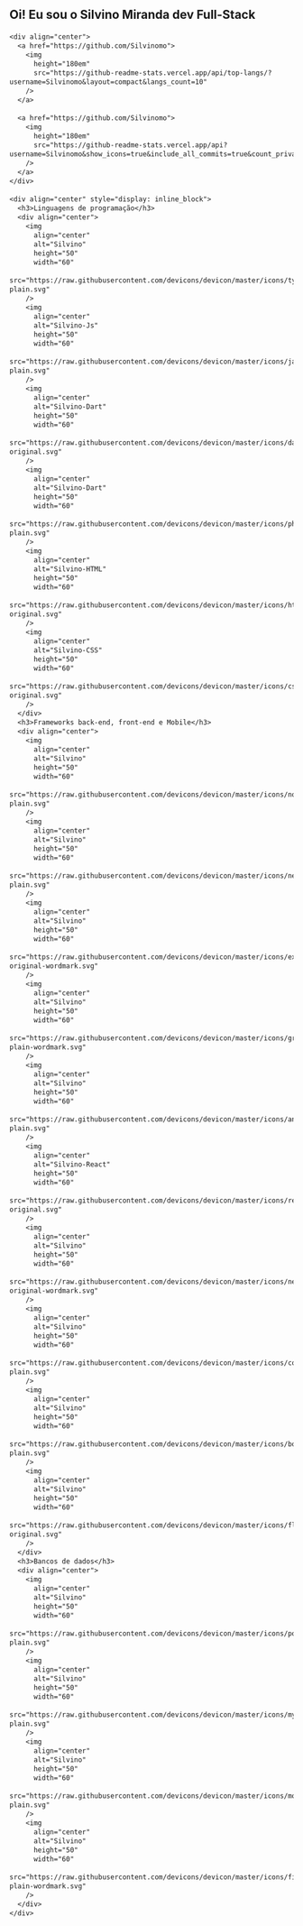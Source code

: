    ## Oi! Eu sou o Silvino Miranda dev Full-Stack

    <div align="center">
      <a href="https://github.com/Silvinomo">
        <img
          height="180em"
          src="https://github-readme-stats.vercel.app/api/top-langs/?username=Silvinomo&layout=compact&langs_count=10"
        />
      </a>

      <a href="https://github.com/Silvinomo">
        <img
          height="180em"
          src="https://github-readme-stats.vercel.app/api?username=Silvinomo&show_icons=true&include_all_commits=true&count_private=true"
        />
      </a>
    </div>

    <div align="center" style="display: inline_block">
      <h3>Linguagens de programação</h3>
      <div align="center">
        <img
          align="center"
          alt="Silvino"
          height="50"
          width="60"
          src="https://raw.githubusercontent.com/devicons/devicon/master/icons/typescript/typescript-plain.svg"
        />
        <img
          align="center"
          alt="Silvino-Js"
          height="50"
          width="60"
          src="https://raw.githubusercontent.com/devicons/devicon/master/icons/javascript/javascript-plain.svg"
        />
        <img
          align="center"
          alt="Silvino-Dart"
          height="50"
          width="60"
          src="https://raw.githubusercontent.com/devicons/devicon/master/icons/dart/dart-original.svg"
        />
        <img
          align="center"
          alt="Silvino-Dart"
          height="50"
          width="60"
          src="https://raw.githubusercontent.com/devicons/devicon/master/icons/php/php-plain.svg"
        />
        <img
          align="center"
          alt="Silvino-HTML"
          height="50"
          width="60"
          src="https://raw.githubusercontent.com/devicons/devicon/master/icons/html5/html5-original.svg"
        />
        <img
          align="center"
          alt="Silvino-CSS"
          height="50"
          width="60"
          src="https://raw.githubusercontent.com/devicons/devicon/master/icons/css3/css3-original.svg"
        />
      </div>
      <h3>Frameworks back-end, front-end e Mobile</h3>
      <div align="center">
        <img
          align="center"
          alt="Silvino"
          height="50"
          width="60"
          src="https://raw.githubusercontent.com/devicons/devicon/master/icons/nodejs/nodejs-plain.svg"
        />
        <img
          align="center"
          alt="Silvino"
          height="50"
          width="60"
          src="https://raw.githubusercontent.com/devicons/devicon/master/icons/nestjs/nestjs-plain.svg"
        />
        <img
          align="center"
          alt="Silvino"
          height="50"
          width="60"
          src="https://raw.githubusercontent.com/devicons/devicon/master/icons/express/express-original-wordmark.svg"
        />
        <img
          align="center"
          alt="Silvino"
          height="50"
          width="60"
          src="https://raw.githubusercontent.com/devicons/devicon/master/icons/graphql/graphql-plain-wordmark.svg"
        />
        <img
          align="center"
          alt="Silvino"
          height="50"
          width="60"
          src="https://raw.githubusercontent.com/devicons/devicon/master/icons/angularjs/angularjs-plain.svg"
        />
        <img
          align="center"
          alt="Silvino-React"
          height="50"
          width="60"
          src="https://raw.githubusercontent.com/devicons/devicon/master/icons/react/react-original.svg"
        />
        <img
          align="center"
          alt="Silvino"
          height="50"
          width="60"
          src="https://raw.githubusercontent.com/devicons/devicon/master/icons/nextjs/nextjs-original-wordmark.svg"
        />
        <img
          align="center"
          alt="Silvino"
          height="50"
          width="60"
          src="https://raw.githubusercontent.com/devicons/devicon/master/icons/codeigniter/codeigniter-plain.svg"
        />
        <img
          align="center"
          alt="Silvino"
          height="50"
          width="60"
          src="https://raw.githubusercontent.com/devicons/devicon/master/icons/bootstrap/bootstrap-plain.svg"
        />
        <img
          align="center"
          alt="Silvino"
          height="50"
          width="60"
          src="https://raw.githubusercontent.com/devicons/devicon/master/icons/flutter/flutter-original.svg"
        />
      </div>
      <h3>Bancos de dados</h3>
      <div align="center">
        <img
          align="center"
          alt="Silvino"
          height="50"
          width="60"
          src="https://raw.githubusercontent.com/devicons/devicon/master/icons/postgresql/postgresql-plain.svg"
        />
        <img
          align="center"
          alt="Silvino"
          height="50"
          width="60"
          src="https://raw.githubusercontent.com/devicons/devicon/master/icons/mysql/mysql-plain.svg"
        />
        <img
          align="center"
          alt="Silvino"
          height="50"
          width="60"
          src="https://raw.githubusercontent.com/devicons/devicon/master/icons/mongodb/mongodb-plain.svg"
        />
        <img
          align="center"
          alt="Silvino"
          height="50"
          width="60"
          src="https://raw.githubusercontent.com/devicons/devicon/master/icons/firebase/firebase-plain-wordmark.svg"
        />
      </div>
    </div>
